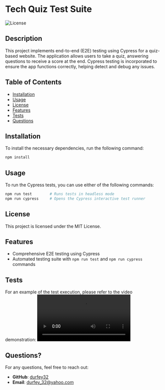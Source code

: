 # Tech Quiz Test Suite

![License](https://img.shields.io/badge/License-MIT-blue)

## Description
This project implements end-to-end (E2E) testing using Cypress for a quiz-based website. The application allows users to take a quiz, answering questions to receive a score at the end. Cypress testing is incorporated to ensure the app functions correctly, helping detect and debug any issues.

## Table of Contents
- [Installation](#installation)
- [Usage](#usage)
- [License](#license)
- [Features](#features)
- [Tests](#tests)
- [Questions](#questions)

## Installation
To install the necessary dependencies, run the following command:
```bash
npm install
```

## Usage
To run the Cypress tests, you can use either of the following commands:

```bash
npm run test        # Runs tests in headless mode
npm run cypress     # Opens the Cypress interactive test runner
```

## License
This project is licensed under the MIT License.

## Features
- Comprehensive E2E testing using Cypress
- Automated testing suite with `npm run test` and `npm run cypress` commands

## Tests
For an example of the test execution, please refer to the video demonstration:
<video controls src="e2eTesting.mp4" title="Title"></video>

## Questions?
For any questions, feel free to reach out:

- **GitHub**: [durfey32](https://github.com/durfey32)
- **Email**: [durfey_32@yahoo.com](mailto:durfey_32@yahoo.com)

